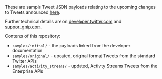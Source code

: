 These are sample Tweet JSON payloads relating to the upcoming changes to Tweets announced [here](https://blog.twitter.com/2016/doing-more-with-140-characters).

Further technical details are on [developer.twitter.com](https://developer.twitter.com/en/docs/tweets/tweet-updates.html) and [support.gnip.com](http://support.gnip.com/doing-more-with-140.html).

Contents of this repository:
 * `samples/initial/` - the payloads linked from the developer documentation
 * `samples/original/` - updated, original format Tweets from the standard Twitter APIs
 * `samples/activity_streams/` - updated, Activity Streams Tweets from the Enterprise APIs

